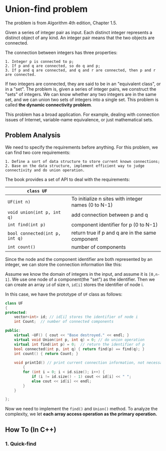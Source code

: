 Union-find problem
=========
The problem is from Algorithm 4th edition, Chapter 1.5.  
  
Given a series of integer pair as input. Each distinct integer represents a distinct object of any kind. 
An integer pair means that the two objects are connected. 
  
The connection between integers has three properties:  
```
1. Integer p is connected to p;
2. If p and q are connected, so do q and p;
3. If p and q are connected, and q and r are connected, then p and r are connected.
```

If two integers are connected, they are said to be in an "equivalent class", or in a "set". The problem is,
given a series of integer pairs, we construct the "sets" of integers. We can know whether any two integers are in the same set,
and we can union two sets of integers into a single set. This problem is called **the dynamic connectivity problem**.  

This problem has a broad application. For example, dealing with connection issues of Internet, variable-name equivalence, or just
mathematical sets.

## Problem Analysis  

We need to specify the requirements before anything. For this problem, we can find two core requirements:  
```
1. Define a sort of data structure to store current known connections;
2. Base on the data structure, implement efficient way to judge connectivity and do union operation.
```

The book provides a set of API to deal with the requirements:

|`class UF`||
|---------|------------------------------------------|
|`UF(int n)`| To initialize n sites with integer names (0 to N-1)
|`void union(int p, int q)`| add connection between p and q
|`int find(int p) `| component identifier for p (0 to N-1)
|`bool connected(int p, int q)` | return true if p and q are in the same component
|`int count() `| number of components

Since the node and the component identifier are both represented by an integer, we can store the connection information like this:  
  
Assume we know the domain of integers in the input, and assume it is `[0,n-1]`. We use one node of a component(the "set") as the identifier. Then we can create an array `id` of size n, `id[i]` stores the identifier of node i.  

In this case, we have the prototype of `UF` class as follows:  
```C++
class UF
{
protected:
	vector<int> id;	// id[i] stores the identifier of node i
	int Count;	// number of connected components

public:
	virtual ~UF() { cout << "Base destroyed." << endl; }
	virtual void Union(int p, int q) = 0; // do union operation
	virtual int find(int p) = 0;  // return the identifier of p
	bool connected(int p, int q) { return find(p) == find(q); }
	int count() { return Count; }
    
	void printId() // print current connection information, not necessary
        {    
		for (int i = 0; i < id.size(); i++) {
			if (i != id.size() - 1) cout << id[i] << " ";
			else cout << id[i] << endl;
		}
	}

};
```
Now we need to implement the `find()` and `Union()` method. To analyze the complexity, we let **each array access operation as the primary operation.**  

## How To (In C++)
### 1. Quick-find




